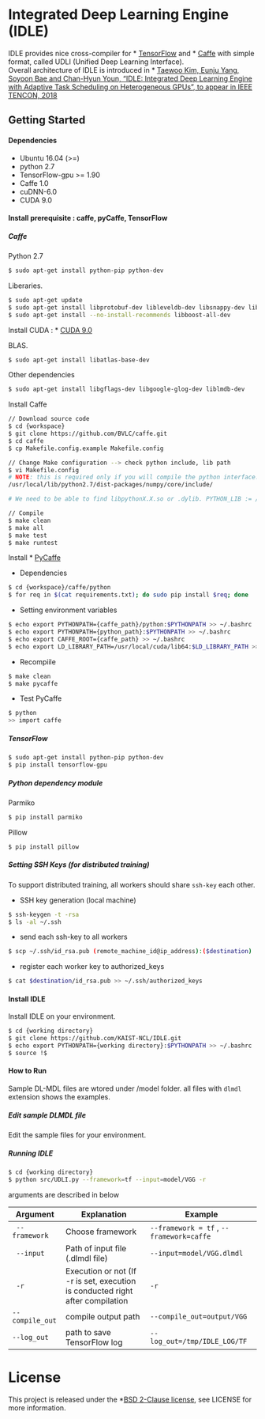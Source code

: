 # Integrated Deep Learning Engine (IDLE)

IDLE provides nice cross-compiler for * [TensorFlow](https://www.tensorflow.org/) and * [Caffe](http://caffe.berkeleyvision.org/) with simple format, called UDLI (Unified Deep Learning Interface).  
Overall architecture of IDLE is introduced in * [Taewoo Kim, Eunju Yang, Soyoon Bae and Chan-Hyun Youn, “IDLE: Integrated Deep Learning Engine with Adaptive Task Scheduling on Heterogeneous GPUs”, to appear in IEEE TENCON, 2018]()



## Getting Started

#### Dependencies
- Ubuntu 16.04 (>=)
- python 2.7
- TensorFlow-gpu >= 1.90
- Caffe 1.0
- cuDNN-6.0
- CUDA 9.0

#### Install prerequisite : caffe, pyCaffe, TensorFlow

#####  Caffe

Python 2.7
```bash
$ sudo apt-get install python-pip python-dev 
```

Liberaries.
```bash
$ sudo apt-get update
$ sudo apt-get install libprotobuf-dev libleveldb-dev libsnappy-dev libopencv-dev libhdf5-serial-dev protobuf-compiler
$ sudo apt-get install --no-install-recommends libboost-all-dev
```

Install CUDA : * [CUDA 9.0](https://developer.nvidia.com/cuda-downloads)

BLAS.
```bash
$ sudo apt-get install libatlas-base-dev
```

Other dependencies
```bash
$ sudo apt-get install libgflags-dev libgoogle-glog-dev liblmdb-dev
```

Install Caffe
```bash
// Download source code
$ cd {workspace}
$ git clone https://github.com/BVLC/caffe.git
$ cd caffe
$ cp Makefile.config.example Makefile.config
```

```bash
// Change Make configuration --> check python include, lib path
$ vi Makefile.config
# NOTE: this is required only if you will compile the python interface. # We need to be able to find Python.h and numpy/arrayobject.h. PYTHON_INCLUDE := /usr/include/python2.7 \
/usr/local/lib/python2.7/dist-packages/numpy/core/include/

# We need to be able to find libpythonX.X.so or .dylib. PYTHON_LIB := /usr/lib
```

```bash
// Compile
$ make clean
$ make all
$ make test
$ make runtest
```

Install * [PyCaffe]()
- Dependencies
```bash
$ cd {workspace}/caffe/python
$ for req in $(cat requirements.txt); do sudo pip install $req; done
```

- Setting environment variables
```bash
$ echo export PYTHONPATH={caffe_path}/python:$PYTHONPATH >> ~/.bashrc
$ echo export PYTHONPATH={python_path}:$PYTHONPATH >> ~/.bashrc
$ echo export CAFFE_ROOT={caffe_path} >> ~/.bashrc
$ echo export LD_LIBRARY_PATH=/usr/local/cuda/lib64:$LD_LIBRARY_PATH >> ~/.bashrc $ source ~/.bashrc
```

- Recompiile
```bash
$ make clean
$ make pycaffe
```

- Test PyCaffe
```bash
$ python
>> import caffe
```

#####  TensorFlow
```bash
$ sudo apt-get install python-pip python-dev
$ pip install tensorflow-gpu
```

#####  Python dependency module

Parmiko

```bash
$ pip install parmiko
```

Pillow
```bash
$ pip install pillow
```


#####  Setting SSH Keys (for distributed training)

To support distributed training, all workers should share `ssh-key` each other.

* SSH key generation (local machine)
```bash
$ ssh-keygen -t -rsa
$ ls -al ~/.ssh
```

* send each ssh-key to all workers
```bash
$ scp ~/.ssh/id_rsa.pub (remote_machine_id@ip_address):($destination)
```

* register each worker key to authorized_keys
```bash
$ cat $destination/id_rsa.pub >> ~/.ssh/authorized_keys
```

#### Install IDLE

Install IDLE on your environment.
```bash
$ cd {working directory}
$ git clone https://github.com/KAIST-NCL/IDLE.git
$ echo export PYTHONPATH={working directory}:$PYTHONPATH >> ~/.bashrc
$ source !$
```


#### How to Run

Sample DL-MDL files are wtored under /model folder.
all files with `dlmdl` extension shows the examples.

##### Edit sample DLMDL file
Edit the sample files for your environment.

##### Running IDLE 

```bash
$ cd {working directory}
$ python src/UDLI.py --framework=tf --input=model/VGG -r
```

arguments are described in below

|	Argument	|	Explanation	|	Example		|
|-----------------------|-----------------------|-----------------------|
| ` --framework`	| Choose framework	| `--framework = tf` , `--framework=caffe`|
| ` --input`		| Path of input file (.dlmdl file)	| `--input=model/VGG.dlmdl`|
| ` -r`		| Execution or not (If -r is set, execution is conducted right after compilation	| `-r`|
| `--compile_out`	| compile output path	| `--compile_out=output/VGG`|
| `--log_out`		| path to save TensorFlow log | `--log_out=/tmp/IDLE_LOG/TF`|

# License
This project is released under the *[BSD 2-Clause license](https://github.com/BVLC/caffe/blob/master/LICENSE), see LICENSE for more information.
